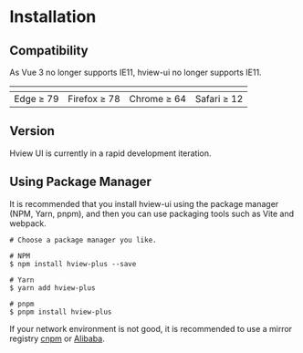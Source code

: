# Installation

## Compatibility

As Vue 3 no longer supports IE11, hview-ui no longer supports IE11.

| <img src="https://cdn.jsdelivr.net/npm/@browser-logos/edge/edge_32x32.png" alt=""> | <img src="https://cdn.jsdelivr.net/npm/@browser-logos/firefox/firefox_32x32.png" alt=""> | <img src="https://cdn.jsdelivr.net/npm/@browser-logos/chrome/chrome_32x32.png" alt=""> | <img src="https://cdn.jsdelivr.net/npm/@browser-logos/safari/safari_32x32.png" alt=""> |
| ---------------------------------------------------------------------------------- | ---------------------------------------------------------------------------------------- | -------------------------------------------------------------------------------------- | -------------------------------------------------------------------------------------- |
| Edge ≥ 79                                                                          | Firefox ≥ 78                                                                             | Chrome ≥ 64                                                                            | Safari ≥ 12                                                                            |

## Version

Hview UI is currently in a rapid development iteration.

## Using Package Manager

It is recommended that you install hview-ui using the package manager (NPM, Yarn, pnpm), and then you can use packaging tools such as Vite and webpack.

```shell
# Choose a package manager you like.

# NPM
$ npm install hview-plus --save

# Yarn
$ yarn add hview-plus

# pnpm
$ pnpm install hview-plus
```

If your network environment is not good, it is recommended to use a mirror registry [cnpm](https://github.com/cnpm/cnpm) or [Alibaba](https://registry.npmmirror.com/).
